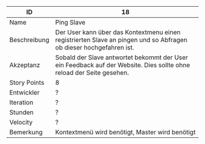 | ID         |18|
|------------|-|
|Name        |Ping Slave|
|Beschreibung|Der User kann über das Kontextmenu einen registrierten Slave an pingen und so Abfragen ob dieser hochgefahren ist.|
|Akzeptanz   |Sobald der Slave antwortet bekommt der User ein Feedback auf der Website. Dies sollte ohne reload der Seite gesehen.|
|Story Points|8|
|Entwickler  |?|
|Iteration   |?|
|Stunden     |?|
|Velocity    |?|
|Bemerkung   |Kontextmenü wird benötigt, Master wird benötigt|
